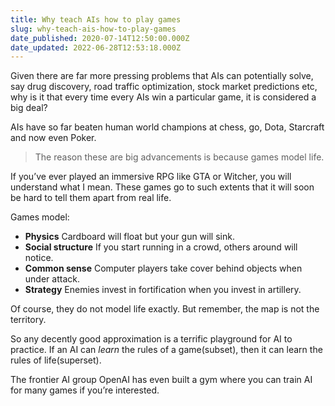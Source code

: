 ```yaml
---
title: Why teach AIs how to play games
slug: why-teach-ais-how-to-play-games
date_published: 2020-07-14T12:50:00.000Z
date_updated: 2022-06-28T12:53:18.000Z
---
```


Given there are far more pressing problems that AIs can potentially solve, say drug discovery, road traffic optimization, stock market predictions etc, why is it that every time every AIs win a particular game, it is considered a big deal?

AIs have so far beaten human world champions at chess, go, Dota, Starcraft and now even Poker.

> The reason these are big advancements is because games model life.

If you’ve ever played an immersive RPG like GTA or Witcher, you will understand what I mean. These games go to such extents that it will soon be hard to tell them apart from real life.

Games model:

- **Physics**
Cardboard will float but your gun will sink.
- **Social structure**
If you start running in a crowd, others around will notice.
- **Common sense**
Computer players take cover behind objects when under attack.
- **Strategy**
Enemies invest in fortification when you invest in artillery.

Of course, they do not model life exactly. But remember, the map is not the territory.

So any decently good approximation is a terrific playground for AI to practice. If an AI can *learn* the rules of a game(subset), then it can learn the rules of life(superset).

The frontier AI group OpenAI has even built a gym where you can train AI for many games if you’re interested.
